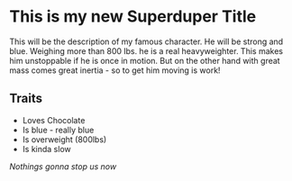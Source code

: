# This is my new Superduper Title

This will be the description of my famous character. He will be strong and blue. Weighing more than 800 lbs. he is a real heavyweighter. This makes him unstoppable if he is once in motion. But on the other hand with great mass comes great inertia - so to get him moving is work!

## Traits

* Loves Chocolate
* Is blue - really blue
* Is overweight (800lbs)
* Is kinda slow

_Nothings gonna stop us now_
